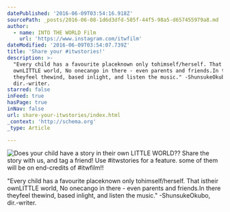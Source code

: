 ```yaml
---
datePublished: '2016-06-09T03:54:16.918Z'
sourcePath: _posts/2016-06-08-1d6d3dfd-585f-44f5-98a5-d657455979a8.md
author:
  - name: INTO THE WORLD Film
    url: 'https://www.instagram.com/itwfilm'
dateModified: '2016-06-09T03:54:07.739Z'
title: 'Share your #itwstories!'
description: >-
  "Every child has a favourite placeknown only tohimself/herself. That istheir
  ownLITTLE world, No onecango in there - even parents and friends.In there
  theyfeel thewind, based inlight, and listen the music." -ShunsukeOkubo,
  dir.-writer.
starred: false
inFeed: true
hasPage: true
inNav: false
url: share-your-itwstories/index.html
_context: 'http://schema.org'
_type: Article

---
```

![Does your child have a story in their own LITTLE WORLD?? Share the story with us, and tag a friend! Use #itwstories for a feature. some of them will be on end-credits of #itwfilm!! ](https://the-grid-user-content.s3-us-west-2.amazonaws.com/1fc3970a-ec41-430e-a2b3-99c4ef56cd51.jpg)

"Every child has a favourite placeknown only tohimself/herself. That istheir ownLITTLE world, No onecango in there - even parents and friends.In there theyfeel thewind, based inlight, and listen the music." -ShunsukeOkubo, dir.-writer.